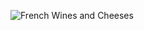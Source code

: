 

![French Wines and Cheeses]( https://heritage-happenings.github.io/Blog/2025/07-july/2025-07-04/french_wine_cheese_flyer.png)
